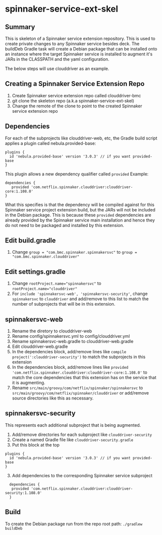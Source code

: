 # spinnaker-service-ext-skel

## Summary

This is skeleton of a Spinnaker service extension repository. This is used to create private changes to any Spinnaker service besides deck. The buildDeb Gradle task will create a Debian package that can be installed onto an instance where the target Spinnaker service is installed to augment it's JARs in the CLASSPATH and the yaml configuration.

The below steps will use clouddriver as an example.

## Creating a Spinnaker Service Extension Repo

1. Create Spinnaker service extension repo called clouddriver-bmc
2. git clone the skeleton repo (a.k.a spinnaker-service-ext-skel)
3. Change the remote of the clone to point to the created Spinnaker service extension repo

## Dependencies
For each of the subprojects like clouddriver-web, etc, the Gradle build script applies a plugin called nebula.provided-base:
```
plugins {
  id 'nebula.provided-base' version '3.0.3' // if you want provided-base
}
```

This plugin allows a new dependency qualifier called `provided`
Example:

```
dependencies {
   provided 'com.netflix.spinnaker.clouddriver:clouddriver-core:1.108.0'
}
```

What this specifies is that the dependency will be compiled against for this Spinnaker service project extension build, but the JARs will not be included in the Debian package. This is because these `provided` dependencies are already provided by the Spinnaker service main installation and hence they do not need to be packaged and installed by this extension.

## Edit build.gradle

1. Change ```group = "com.bmc.spinnaker.spinnakersvc"``` to ```group = "com.bmc.spinnaker.clouddriver"```

## Edit settings.gradle

1. Change ```rootProject.name="spinnakersvc"``` to ```rootProject.name="clouddriver"```
2. For ```include 'spinnakersvc-web', 'spinnakersvc-security'```, change ```spinnakersvc``` to ```clouddriver``` and add/remove to this list to match the number of subprojects that will be in this extension.

## spinnakersvc-web

1. Rename the diretory to clouddriver-web
2. Rename config/spinnakersvc.yml to config/clouddriver.yml
3. Rename spinnakersvc-web.gradle to clouddriver-web.gradle
4. Edit clouddriver-web.gradle
  1. In the dependencies block, add/remove lines like ```compile project(':clouddriver-security')``` to match the subprojects in this extension
  2. In the dependencies block, add/remove lines like ```provided 'com.netflix.spinnaker.clouddriver:clouddriver-core:1.108.0'``` to match the core dependencies that this extension has on the service that it is augmenting.
5. Rename ```src/main/groovy/com/netflix/spinnaker/spinnakersvc``` to ```src/main/groovy/com/netflix/spinnaker/clouddriver``` or add/remove source directories like this as necessary.

## spinnakersvc-security

This represents each additional subproject that is being augmented.

1. Add/remove directories for each subproject like ```clouddriver-security```
2. Create a named Gradle file like ```clouddriver-security.gradle```
  1. Put this block at the top
  ```
  plugins {
    id 'nebula.provided-base' version '3.0.3' // if you want provided-base
  }
  ```
3. Add dependencies to the corresponding Spinnaker service subproject
```
  dependencies {
   provided 'com.netflix.spinnaker.clouddriver:clouddriver-security:1.108.0'
  }
```

## Build

To create the Debian package run from the repo root path:
`./gradlew buildDeb`
